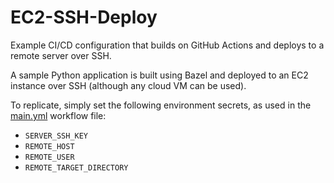 # EC2-SSH-Deploy

Example CI/CD configuration that builds on GitHub Actions and deploys to a remote server over SSH.

A sample Python application is built using Bazel and deployed to an EC2 instance over SSH (although any cloud VM can be
used).

To replicate, simply set the following environment secrets, as used in the [main.yml](.github/workflows/main.yml)
workflow file:

- `SERVER_SSH_KEY`
- `REMOTE_HOST`
- `REMOTE_USER`
- `REMOTE_TARGET_DIRECTORY`
